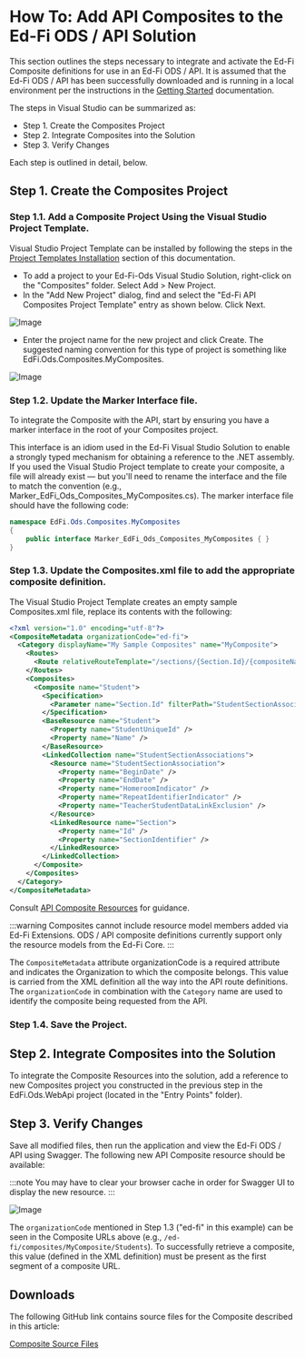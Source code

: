 # How To: Add API Composites to the Ed-Fi ODS / API Solution

This section outlines the steps necessary to integrate and activate the Ed-Fi
Composite definitions for use in an Ed-Fi ODS / API. It is assumed that the Ed-Fi
ODS / API has been successfully downloaded and is running in a local environment
per the instructions in the [Getting Started](../getting-started/readme.md) documentation.

The steps in Visual Studio can be summarized as:

* Step 1. Create the Composites Project
* Step 2. Integrate Composites into the Solution
* Step 3. Verify Changes

Each step is outlined in detail, below.

## Step 1. Create the Composites Project

### Step 1.1. Add a Composite Project Using the Visual Studio Project Template.

Visual Studio Project Template can be installed by following the steps in the [Project Templates Installation](https://edfi.atlassian.net/wiki/spaces/ODSAPIS3V54/pages/22774290/Project+Templates+Installation) section of this documentation.

* To add a project to your Ed-Fi-Ods Visual Studio Solution, right-click on the "Composites" folder. Select Add > New Project.
* In the "Add New Project" dialog, find and select the "Ed-Fi API Composites Project Template" entry as shown below. Click Next.

![Image](https://edfi.atlassian.net/wiki/download/thumbnails/22774820/composite-project-template.png?version=1&modificationDate=1641861363040&cacheVersion=1&api=v2&width=1024&height=680)

* Enter the project name for the new project and click Create. The suggested naming convention for this type of project is something like EdFi.Ods.Composites.MyComposites.

![Image](https://edfi.atlassian.net/wiki/download/thumbnails/22774820/composite-project-template2.png?version=1&modificationDate=1641861363023&cacheVersion=1&api=v2&width=1024&height=680)

### Step 1.2. Update the Marker Interface file.

To integrate the Composite with the API, start by ensuring you have a marker
interface in the root of your Composites project.

This interface is an idiom used in the Ed-Fi Visual Studio Solution to enable a
strongly typed mechanism for obtaining a reference to the .NET assembly. If you
used the Visual Studio Project template to create your composite, a file will
already exist — but you'll need to rename the interface and the file to match the
convention (e.g., Marker_EdFi_Ods_Composites_MyComposites.cs). The marker interface file should have the following code:

```csharp
namespace EdFi.Ods.Composites.MyComposites
{
    public interface Marker_EdFi_Ods_Composites_MyComposites { }
}
```

### Step 1.3. Update the Composites.xml file to add the appropriate composite definition.

The Visual Studio Project Template creates an empty sample Composites.xml file, replace its contents with the following:

```xml
<?xml version="1.0" encoding="utf-8"?>
<CompositeMetadata organizationCode="ed-fi">
  <Category displayName="My Sample Composites" name="MyComposite">
    <Routes>
      <Route relativeRouteTemplate="/sections/{Section.Id}/{compositeName}" />
    </Routes>
    <Composites>
      <Composite name="Student">
        <Specification>
          <Parameter name="Section.Id" filterPath="StudentSectionAssociation->Section.Id" />
        </Specification>
        <BaseResource name="Student">
          <Property name="StudentUniqueId" />
          <Property name="Name" />
        </BaseResource>
        <LinkedCollection name="StudentSectionAssociations">
          <Resource name="StudentSectionAssociation">
            <Property name="BeginDate" />
            <Property name="EndDate" />
            <Property name="HomeroomIndicator" />
            <Property name="RepeatIdentifierIndicator" />
            <Property name="TeacherStudentDataLinkExclusion" />
          </Resource>
          <LinkedResource name="Section">
            <Property name="Id" />
            <Property name="SectionIdentifier" />
          </LinkedResource>
        </LinkedCollection>
      </Composite>
    </Composites>
  </Category>
</CompositeMetadata>
```

Consult [API Composite Resources](https://edfi.atlassian.net/wiki/spaces/ODSAPIS3V54/pages/22774341/API+Composite+Resources) for guidance.

:::warning
Composites cannot include resource model members added via Ed-Fi Extensions. ODS
/ API composite definitions currently support only the resource models from the
Ed-Fi Core.
:::

The `CompositeMetadata` attribute organizationCode is a required attribute and indicates the
Organization to which the composite belongs. This value is carried from the XML definition
all the way into the API route definitions. The `organizationCode` in combination with the `Category` name are used to identify the composite being requested from the API.

### Step 1.4. Save the Project.

## Step 2. Integrate Composites into the Solution

To integrate the Composite Resources into the solution, add a reference to new
Composites project you constructed in the previous step in the EdFi.Ods.WebApi project (located in the "Entry Points" folder).

## Step 3. Verify Changes 

Save all modified files, then run the application and view the Ed-Fi ODS / API
using Swagger. The following new API Composite resource should be available:

:::note
You may have to clear your browser cache in order for Swagger UI to display the
new resource.
:::

![Image](https://edfi.atlassian.net/wiki/download/attachments/22774820/composites3.png?version=1&modificationDate=1641861363083&cacheVersion=1&api=v2)

The `organizationCode` mentioned in Step 1.3 ("ed-fi" in this example) can be seen in the Composite
URLs above (e.g., `/ed-fi/composites/MyComposite/Students`). To successfully retrieve a composite, this value (defined in the XML
definition) must be present as the first segment of a composite URL.

## Downloads
The following GitHub link contains source files for the Composite described in
this article:

[Composite Source Files](https://github.com/Ed-Fi-Alliance-OSS/Ed-Fi-ODS/tree/v5.4/Samples/Composites)
